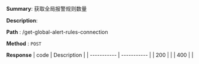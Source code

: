 **Summary**: 获取全局报警规则数量

**Description**:

**Path** : /get-global-alert-rules-connection

**Method** : `POST`

**Response**
| code      | Description |
| ----------- | ----------- |
|  200   |       |
|  400   |       |

